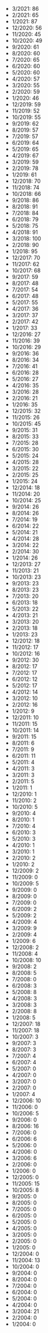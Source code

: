 *  3/2021: 86
*  2/2021: 65
*  1/2021: 87
*  12/2020: 56
*  11/2020: 45
*  10/2020: 49
*  9/2020: 61
*  8/2020: 60
*  7/2020: 65
*  6/2020: 60
*  5/2020: 60
*  4/2020: 57
*  3/2020: 55
*  2/2020: 59
*  1/2020: 46
*  12/2019: 59
*  11/2019: 52
*  10/2019: 55
*  9/2019: 62
*  8/2019: 57
*  7/2019: 57
*  6/2019: 64
*  5/2019: 65
*  4/2019: 67
*  3/2019: 59
*  2/2019: 78
*  1/2019: 61
*  12/2018: 70
*  11/2018: 74
*  10/2018: 66
*  9/2018: 86
*  8/2018: 91
*  7/2018: 84
*  6/2018: 79
*  5/2018: 75
*  4/2018: 91
*  3/2018: 100
*  2/2018: 90
*  1/2018: 95
*  12/2017: 70
*  11/2017: 62
*  10/2017: 68
*  9/2017: 59
*  8/2017: 48
*  7/2017: 54
*  6/2017: 48
*  5/2017: 55
*  4/2017: 36
*  3/2017: 37
*  2/2017: 42
*  1/2017: 33
*  12/2016: 27
*  11/2016: 39
*  10/2016: 29
*  9/2016: 36
*  8/2016: 34
*  7/2016: 41
*  6/2016: 28
*  5/2016: 27
*  4/2016: 35
*  3/2016: 28
*  2/2016: 21
*  1/2016: 35
*  12/2015: 32
*  11/2015: 26
*  10/2015: 45
*  9/2015: 31
*  8/2015: 33
*  7/2015: 28
*  6/2015: 30
*  5/2015: 24
*  4/2015: 28
*  3/2015: 22
*  2/2015: 25
*  1/2015: 24
*  12/2014: 18
*  11/2014: 20
*  10/2014: 25
*  9/2014: 26
*  8/2014: 26
*  7/2014: 19
*  6/2014: 22
*  5/2014: 21
*  4/2014: 28
*  3/2014: 22
*  2/2014: 30
*  1/2014: 26
*  12/2013: 27
*  11/2013: 21
*  10/2013: 23
*  9/2013: 23
*  8/2013: 23
*  7/2013: 20
*  6/2013: 18
*  5/2013: 22
*  4/2013: 21
*  3/2013: 20
*  2/2013: 18
*  1/2013: 23
*  12/2012: 18
*  11/2012: 17
*  10/2012: 16
*  9/2012: 30
*  8/2012: 17
*  7/2012: 17
*  6/2012: 12
*  5/2012: 17
*  4/2012: 14
*  3/2012: 10
*  2/2012: 16
*  1/2012: 9
*  12/2011: 10
*  11/2011: 15
*  10/2011: 14
*  9/2011: 15
*  8/2011: 6
*  7/2011: 9
*  6/2011: 11
*  5/2011: 4
*  4/2011: 3
*  3/2011: 3
*  2/2011: 5
*  1/2011: 1
*  12/2010: 1
*  11/2010: 2
*  10/2010: 5
*  9/2010: 4
*  8/2010: 1
*  7/2010: 4
*  6/2010: 3
*  5/2010: 3
*  4/2010: 1
*  3/2010: 1
*  2/2010: 2
*  1/2010: 2
*  12/2009: 2
*  11/2009: 0
*  10/2009: 5
*  9/2009: 0
*  8/2009: 0
*  7/2009: 0
*  6/2009: 2
*  5/2009: 2
*  4/2009: 4
*  3/2009: 9
*  2/2009: 4
*  1/2009: 6
*  12/2008: 2
*  11/2008: 4
*  10/2008: 10
*  9/2008: 2
*  8/2008: 5
*  7/2008: 0
*  6/2008: 3
*  5/2008: 8
*  4/2008: 3
*  3/2008: 3
*  2/2008: 8
*  1/2008: 5
*  12/2007: 18
*  11/2007: 18
*  10/2007: 3
*  9/2007: 3
*  8/2007: 3
*  7/2007: 4
*  6/2007: 4
*  5/2007: 0
*  4/2007: 0
*  3/2007: 0
*  2/2007: 0
*  1/2007: 4
*  12/2006: 10
*  11/2006: 0
*  10/2006: 5
*  9/2006: 0
*  8/2006: 16
*  7/2006: 0
*  6/2006: 6
*  5/2006: 0
*  4/2006: 0
*  3/2006: 6
*  2/2006: 0
*  1/2006: 0
*  12/2005: 0
*  11/2005: 15
*  10/2005: 8
*  9/2005: 0
*  8/2005: 0
*  7/2005: 0
*  6/2005: 0
*  5/2005: 0
*  4/2005: 0
*  3/2005: 0
*  2/2005: 0
*  1/2005: 0
*  12/2004: 0
*  11/2004: 13
*  10/2004: 0
*  9/2004: 0
*  8/2004: 0
*  7/2004: 0
*  6/2004: 0
*  5/2004: 0
*  4/2004: 0
*  3/2004: 21
*  2/2004: 0
*  1/2004: 0